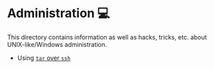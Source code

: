 # Administration 💻

This directory contains information as well as hacks, tricks, etc. about UNIX-like/Windows administration.

- Using [`tar` over `ssh`](./tar-over-ssh.md)
